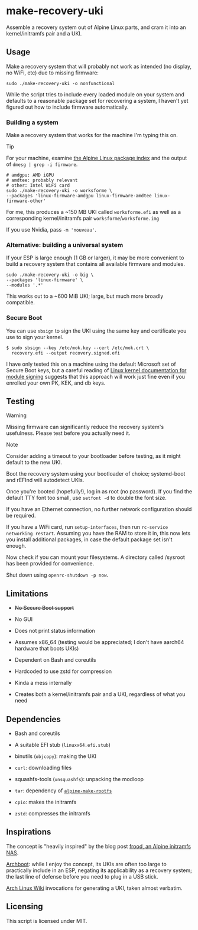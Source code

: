 # make-recovery-uki

Assemble a recovery system out of Alpine Linux parts,
and cram it into an kernel/initramfs pair and a UKI.

## Usage

Make a recovery system that will probably not work as intended
(no display, no WiFi, etc) due to missing firmware:

```
sudo ./make-recovery-uki -o nonfunctional
```

While the script tries to include every loaded module on your system
and defaults to a reasonable package set for recovering a system,
I haven't yet figured out how to include firmware automatically.

### Building a system

Make a recovery system that works for the machine I'm typing this on.

> [!TIP]
> For your machine, examine
> [the Alpine Linux package index](https://pkgs.alpinelinux.org/packages?name=linux-firmware-*&branch=v3.21&repo=&arch=x86_64&origin=&flagged=&maintainer=)
> and the output of `dmesg | grep -i firmware`.

```
# amdgpu: AMD iGPU
# amdtee: probably relevant
# other: Intel WiFi card
sudo ./make-recovery-uki -o worksforme \
--packages 'linux-firmware-amdgpu linux-firmware-amdtee linux-firmware-other'
```

For me, this produces a ~150 MB UKI called `worksforme.efi`
as well as a corresponding kernel/initramfs pair `worksforme`/`worksforme.img`

If you use Nvidia, pass `-m 'nouveau'`.

### Alternative: building a universal system

If your ESP is large enough (1 GB or larger), it may be more convenient to
build a recovery system that contains all available firmware and modules.

```
sudo ./make-recovery-uki -o big \
--packages 'linux-firmware' \
--modules '.*'
```

This works out to a ~600 MiB UKI; large, but much more broadly compatible.

### Secure Boot

You can use `sbsign` to sign the UKI
using the same key and certificate you use to sign your kernel.

```console
$ sudo sbsign --key /etc/mok.key --cert /etc/mok.crt \
  recovery.efi --output recovery.signed.efi
```

I have only tested this on a machine
using the default Microsoft set of Secure Boot keys,
but a careful reading of
[Linux kernel documentation for module signing](https://www.kernel.org/doc/html/latest/admin-guide/module-signing.html)
suggests that this approach will work just fine even
if you enrolled your own PK, KEK, and db keys.

## Testing

> [!WARNING]
> Missing firmware can significantly reduce the recovery system's usefulness.
> Please test before you actually need it.

> [!NOTE]
> Consider adding a timeout to your bootloader before testing,
> as it might default to the new UKI.

Boot the recovery system using your bootloader of choice;
systemd-boot and rEFInd will autodetect UKIs.

Once you're booted (hopefully!), log in as root (no password).
If you find the default TTY font too small, use `setfont -d`
to double the font size.

If you have an Ethernet connection,
no further network configuration should be required.

If you have a WiFi card, run `setup-interfaces`, then
run `rc-service networking restart`.
Assuming you have the RAM to store it in,
this now lets you install additional packages,
in case the default package set isn't enough.

Now check if you can mount your filesystems.
A directory called /sysroot has been provided for convenience.

Shut down using `openrc-shutdown -p now`.

## Limitations

* ~~No Secure Boot support~~

* No GUI

* Does not print status information

* Assumes x86_64 (testing would be appreciated;
  I don't have aarch64 hardware that boots UKIs)

* Dependent on Bash and coreutils

* Hardcoded to use zstd for compression

* Kinda a mess internally

* Creates both a kernel/initramfs pair and a UKI,
  regardless of what you need

## Dependencies

* Bash and coreutils

* A suitable EFI stub (`linuxx64.efi.stub`)

* binutils (`objcopy`): making the UKI

* `curl`: downloading files

* squashfs-tools (`unsquashfs`): unpacking the modloop

* `tar`: dependency of [`alpine-make-rootfs`](https://github.com/alpinelinux/alpine-make-rootfs)

* `cpio`: makes the initramfs

* `zstd`: compresses the initramfs

## Inspirations

The concept is "heavily inspired" by the blog post
[frood, an Alpine initramfs NAS](https://words.filippo.io/dispatches/frood/).

[Archboot](https://archboot.com/): while I enjoy the concept, its UKIs are
often too large to practically include in an ESP,
negating its applicability as a recovery system;
the last line of defense before you need to plug in a USB stick.

[Arch Linux Wiki](https://wiki.archlinux.org/title/Unified_kernel_image#Manually)
invocations for generating a UKI, taken almost verbatim.

## Licensing

This script is licensed under MIT.
